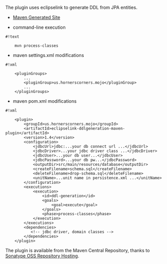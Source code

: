The plugin uses eclipselink to generate DDL from JPA entities.

* [Maven Generated Site](http://boraxhacker.bitbucket.org/eclipselink-ddlgeneration-maven-plugin)

* command-line execution


```
#!text

    mvn process-classes
```


* maven settings.xml modifications


```
#!xml

    <pluginGroups>
        ...
        <pluginGroup>us.hornerscorners.mojo</pluginGroup>
        ...
    </pluginGroups>
```


* maven pom.xml modifications


```
#!xml

    <plugin>
        <groupId>us.hornerscorners.mojo</groupId>
        <artifactId>eclipselink-ddlgeneration-maven-plugin</artifactId>
        <version>1.4</version>
        <configuration>
            <jdbcUrl>jdbc:...your db connect url ...</jdbcUrl>
            <jdbcDriver>...your jdbc driver class ...</jdbcDriver>
            <jdbcUser>...your db user...</jdbcUser>
            <jdbcPassword>...your db pw...</jdbcPassword>
            <outputDir>src/main/resources/database</outputDir>
            <createFilename>schema.sql</createFilename>
            <deleteFilename>drop-schema.sql</deleteFilename>
            <unitName>...unit name in persistence.xml ...</unitName>
        </configuration>
        <executions>
            <execution>
                <id>ddl-generation</id>
                <goals>
                    <goal>execute</goal>
                </goals>
                <phase>process-classes</phase>
            </execution>
        </executions>
        <dependencies>
           <!-- jdbc driver, domain classes -->
        </dependencies>
    </plugin>
```


The plugin is available from the Maven Central Repository, thanks to
[Sonatype OSS Repository Hosting](http://central.sonatype.org/pages/ossrh-guide.html).